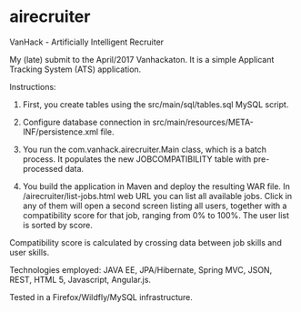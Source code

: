 # airecruiter
VanHack - Artificially Intelligent Recruiter

My (late) submit to the April/2017 Vanhackaton. It is a simple Applicant Tracking System (ATS) application.

Instructions:

1) First, you create tables using the src/main/sql/tables.sql MySQL script.

2) Configure database connection in src/main/resources/META-INF/persistence.xml file.

3) You run the com.vanhack.airecruiter.Main class, which is a batch process. It populates the new JOBCOMPATIBILITY table with pre-processed data.

4) You build the application in Maven and deploy the resulting WAR file. In /airecruiter/list-jobs.html web URL you can list all available jobs. Click in any of them will open a second screen listing all users, together with a compatibility score for that job, ranging from 0% to 100%. The user list is sorted by score.

Compatibility score is calculated by crossing data between job skills and user skills.

Technologies employed:
JAVA EE, JPA/Hibernate, Spring MVC, JSON, REST, HTML 5, Javascript, Angular.js.

Tested in a Firefox/Wildfly/MySQL infrastructure.